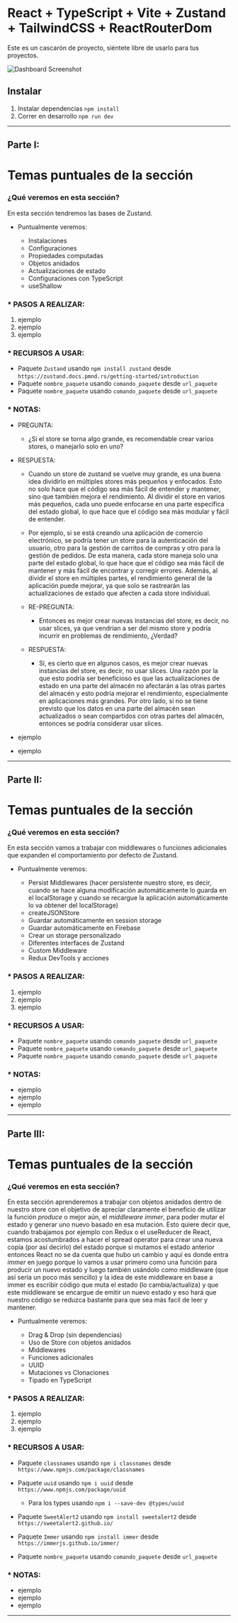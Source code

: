 # React + TypeScript + Vite + Zustand + TailwindCSS + ReactRouterDom

Este es un cascarón de proyecto, siéntete libre de usarlo para tus proyectos.

<img src="https://github.com/Klerith/zustand-mini-curso/blob/main/public/screenshot.png?raw=true" alt="Dashboard Screenshot">

## Instalar

1. Instalar dependencias `npm install`
2. Correr en desarrollo `npm run dev`

---

## Parte I:

# Temas puntuales de la sección

### ¿Qué veremos en esta sección?

En esta sección tendremos las bases de Zustand.

- Puntualmente veremos:

  - Instalaciones
  - Configuraciones
  - Propiedades computadas
  - Objetos anidados
  - Actualizaciones de estado
  - Configuraciones con TypeScript
  - useShallow

### \* PASOS A REALIZAR:

1. ejemplo
2. ejemplo
3. ejemplo

### \* RECURSOS A USAR:

- Paquete `Zustand` usando `npm install zustand` desde `https://zustand.docs.pmnd.rs/getting-started/introduction`
- Paquete `nombre_paquete` usando `comando_paquete` desde `url_paquete`
- Paquete `nombre_paquete` usando `comando_paquete` desde `url_paquete`

### \* NOTAS:

- PREGUNTA:

  - ¿Si el store se torna algo grande, es recomendable crear varios stores, o manejarlo solo en uno?

- RESPUESTA:

  - Cuando un store de zustand se vuelve muy grande, es una buena idea dividirlo en múltiples stores más pequeños y enfocados. Esto no solo hace que el código sea más fácil de entender y mantener, sino que también mejora el rendimiento. Al dividir el store en varios más pequeños, cada uno puede enfocarse en una parte específica del estado global, lo que hace que el código sea más modular y fácil de entender.

  - Por ejemplo, si se está creando una aplicación de comercio electrónico, se podría tener un store para la autenticación del usuario, otro para la gestión de carritos de compras y otro para la gestión de pedidos. De esta manera, cada store maneja solo una parte del estado global, lo que hace que el código sea más fácil de mantener y más fácil de encontrar y corregir errores. Además, al dividir el store en múltiples partes, el rendimiento general de la aplicación puede mejorar, ya que solo se rastrearán las actualizaciones de estado que afecten a cada store individual.

  - RE-PREGUNTA:

    - Entonces es mejor crear nuevas instancias del store, es decir, no usar slices, ya que vendrían a ser del mismo store y podría incurrir en problemas de rendimiento, ¿Verdad?

  - RESPUESTA:

    - Sí, es cierto que en algunos casos, es mejor crear nuevas instancias del store, es decir, no usar slices. Una razón por la que esto podría ser beneficioso es que las actualizaciones de estado en una parte del almacén no afectarán a las otras partes del almacén y esto podría mejorar el rendimiento, especialmente en aplicaciones más grandes. Por otro lado, si no se tiene previsto que los datos en una parte del almacén sean actualizados o sean compartidos con otras partes del almacén, entonces se podría considerar usar slices.

- ejemplo
- ejemplo

---

## Parte II:

# Temas puntuales de la sección

### ¿Qué veremos en esta sección?

En esta sección vamos a trabajar con middlewares o funciones adicionales que expanden el comportamiento por defecto de Zustand.

- Puntualmente veremos:

  - Persist Middlewares (hacer persistente nuestro store, es decir, cuando se hace alguna modificación automáticamente lo guarda en el localStorage y cuando se recargue la aplicación automáticamente lo va obtener del localStorage)
  - createJSONStore
  - Guardar automáticamente en session storage
  - Guardar automáticamente en Firebase
  - Crear un storage personalizado
  - Diferentes interfaces de Zustand
  - Custom Middleware
  - Redux DevTools y acciones

### \* PASOS A REALIZAR:

1. ejemplo
2. ejemplo
3. ejemplo

### \* RECURSOS A USAR:

- Paquete `nombre_paquete` usando `comando_paquete` desde `url_paquete`
- Paquete `nombre_paquete` usando `comando_paquete` desde `url_paquete`
- Paquete `nombre_paquete` usando `comando_paquete` desde `url_paquete`

### \* NOTAS:

- ejemplo
- ejemplo
- ejemplo

---

## Parte III:

# Temas puntuales de la sección

### ¿Qué veremos en esta sección?

En esta sección aprenderemos a trabajar con objetos anidados dentro de nuestro store con el objetivo de apreciar claramente el beneficio de utilizar la función _produce_ o mejor aún, el _middleware immer_, para poder mutar el estado y generar uno nuevo basado en esa mutación. Esto quiere decir que, cuando trabajamos por ejemplo con Redux o el useReducer de React, estamos acostumbrados a hacer el spread operator para crear una nueva copia (por así decirlo) del estado porque si mutamos el estado anterior entonces React no se da cuenta que hubo un cambio y aquí es donde entra _immer_ en juego porque lo vamos a usar primero como una función para producir un nuevo estado y luego también usándolo como middleware (que así sería un poco más sencillo) y la idea de este middleware en base a immer es escribir código que muta el estado (lo cambia/actualiza) y que este middleware se encargue de emitir un nuevo estado y eso hará que nuestro código se reduzca bastante para que sea más facil de leer y mantener.

- Puntualmente veremos:

  - Drag & Drop (sin dependencias)
  - Uso de Store con objetos anidados
  - Middlewares
  - Funciones adicionales
  - UUID
  - Mutaciones vs Clonaciones
  - Tipado en TypeScript

### \* PASOS A REALIZAR:

1. ejemplo
2. ejemplo
3. ejemplo

### \* RECURSOS A USAR:

- Paquete `classnames` usando `npm i classnames` desde `https://www.npmjs.com/package/classnames`

- Paquete `uuid` usando `npm i uuid` desde `https://www.npmjs.com/package/uuid`

  - Para los types usando `npm i --save-dev @types/uuid`

- Paquete `SweetAlert2` usando `npm install sweetalert2` desde `https://sweetalert2.github.io/`

- Paquete `Immer` usando `npm install immer` desde `https://immerjs.github.io/immer/`

- Paquete `nombre_paquete` usando `comando_paquete` desde `url_paquete`

### \* NOTAS:

- ejemplo
- ejemplo
- ejemplo

---
